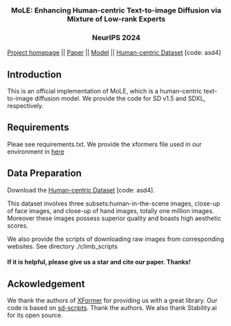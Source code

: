 
### <center>MoLE: Enhancing Human-centric Text-to-image Diffusion via Mixture of Low-rank Experts</center>

###         <center>NeurIPS 2024</center>

[Project homepage](https://sites.google.com/view/mole4diffuser/) || [Paper](https://sites.google.com/view/mole4diffuser/) ||
[Model](https://huggingface.co/jiezhueval/MoLE-SDXL/tree/main) || [Human-centric Dataset](https://pan.baidu.com/s/1QL_IImARcBBLwleXEI1wsg) [code: asd4]

## Introduction
This is an official implementation of MoLE, which is a human-centric text-to-image diffusion model. We provide the code for SD v1.5 and SDXL, respectively.  

## Requirements
Pleae see requirements.txt. We provide the xformers file used in our environment in [here](https://drive.google.com/drive/folders/1h390KY7VVXhXqXd1r1-np4E6vdEXxUUU?usp=sharing)

## Data Preparation
Download the [Human-centric Dataset](https://pan.baidu.com/s/1QL_IImARcBBLwleXEI1wsg) [code: asd4].

This dataset involves three subsets:human-in-the-scene images, close-up of face images, and close-up of hand images, totally one million images. Moreover these images possess superior quality and boasts high aesthetic scores.

We also provide the scripts of downloading raw images from corresponding websites. See directory ./climb_scripts


#### If it is helpful, please give us a star and cite our paper. Thanks!

## Ackowledgement
We thank the authors of [XFormer](https://github.com/lucidrains/xformers) for providing us with a great library. Our code is based on [sd-scripts](https://github.com/kohya-ss/sd-scripts). Thank the authors. We also thank Stability.ai for
its open source.




